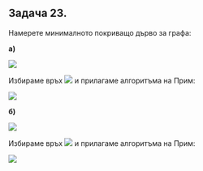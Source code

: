 ## Задача 23. 

Намерете минималното покриващо дърво за графа:

**а)**

![](https://github.com/andy489/Data_Structures_and_Algorithms_CPP/blob/master/assets/Prim%20DS1%2001.png)

Избираме връх <img src="https://latex.codecogs.com/svg.latex?\Large&space;C"> и прилагаме алгоритъма на Прим:

![](https://github.com/andy489/Data_Structures_and_Algorithms_CPP/blob/master/assets/Prim%20DS1%2002.png)

**б)**

![](https://github.com/andy489/Data_Structures_and_Algorithms_CPP/blob/master/assets/Prim%20DS1%2003.png)

Избираме връх <img src="https://latex.codecogs.com/svg.latex?\Large&space;A"> и прилагаме алгоритъма на Прим:

![](https://github.com/andy489/Data_Structures_and_Algorithms_CPP/blob/master/assets/Prim%20DS1%2004.png)
